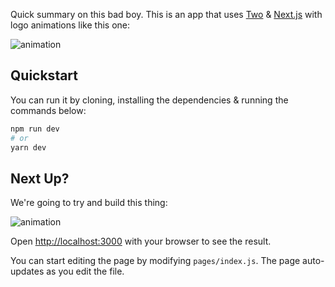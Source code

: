 Quick summary on this bad boy. This is an app that uses [Two](https://two.js.org/) & [Next.js](https://nextjs.org/)  with logo animations like this one:

![animation](https://i.gyazo.com/5e785cab3ed739f9159f5879480592de.gif)

## Quickstart

You can run it by cloning, installing the dependencies & running the commands below:
```bash
npm run dev
# or
yarn dev
```

## Next Up?

We're going to try and build this thing:

![animation](https://i.gyazo.com/8314ca8bbcc0abd35fe92e97e3f70962.gif)

Open [http://localhost:3000](http://localhost:3000) with your browser to see the result.

You can start editing the page by modifying `pages/index.js`. The page auto-updates as you edit the file.
